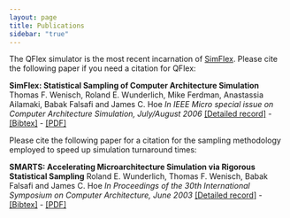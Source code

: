 ```yaml
---
layout: page
title: Publications
sidebar: "true"
---
```


The QFlex simulator is the most recent incarnation of [SimFlex](http://parsa.epfl.ch/simflex/). Please cite the following paper if you need a citation for QFlex:

**SimFlex: Statistical Sampling of Computer Architecture Simulation**
Thomas F. Wenisch, Roland E. Wunderlich, Mike Ferdman, Anastassia Ailamaki, Babak Falsafi and James C. Hoe
*In IEEE Micro special issue on Computer Architecture Simulation, July/August 2006*
[[Detailed record]](https://infoscience.epfl.ch/record/112669) - [[Bibtex]](http://infoscience.epfl.ch/export.py?recid=112669&fm=bibtex) - [[PDF]](https://infoscience.epfl.ch/record/112669/files/simflex.pdf)

Please cite the following paper for a citation for the sampling methodology employed to speed up simulation turnaround times:

**SMARTS: Accelerating Microarchitecture Simulation via Rigorous Statistical Sampling**
Roland E. Wunderlich, Thomas F. Wenisch, Babak Falsafi and James C. Hoe
*In Proceedings of the 30th International Symposium on Computer Architecture, June 2003*
[[Detailed record]](https://infoscience.epfl.ch/record/135578) - [[Bibtex]](http://infoscience.epfl.ch/export.py?recid=135578&fm=bibtex) - [[PDF]](https://infoscience.epfl.ch/record/135578/files/isca03_smarts.pdf)